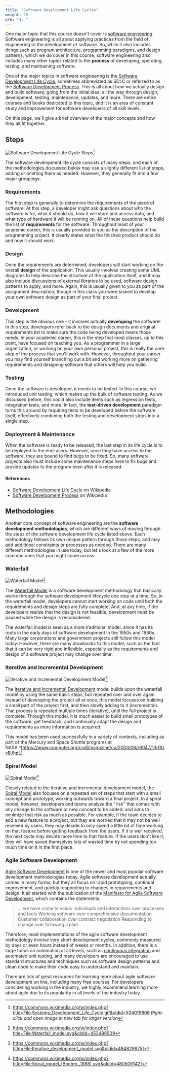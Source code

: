 ```yaml
---
title: "Software Development Life Cycles"
weight: 20
pre: "4. "
---
```


One major topic that this course doesn't cover is [software engineering](https://en.wikipedia.org/wiki/Software_engineering). Software engineering is all about applying practices from the field of engineering to the development of software. So, while it also includes things such as program architecture, programming paradigms, and design patterns, which we do cover in this course, software engineering also includes many other topics related to the **process** of developing, operating, testing, and maintaining software. 

One of the major topics in software engineering is the [Software Development Life Cycle](https://en.wikipedia.org/wiki/Systems_development_life_cycle), sometimes abbreviated as SDLC or referred to as the [Software Development Process](https://en.wikipedia.org/wiki/Software_development_process). This is all about how we actually design and build software, going from the initial idea, all the way through design, development, testing, maintenance, updates, and more. There are entire courses and books dedicated to this topic, and it is an area of constant study and improvement for software developers of all skill levels.

On this page, we'll give a brief overview of the major concepts and how they all fit together.

## Steps

![Software Development Life Cycle Steps](/cc410/images/20/sdlc_wiki.gif)[^1]

[^1]: https://commons.wikimedia.org/w/index.php?title=File:Systems_Development_Life_Cycle.gif&oldid=534019806
_Right-click and open image in new tab for larger version_

The software development life cycle consists of many steps, and each of the methodologies discussed below may use a slightly different list of steps, adding or omitting them as needed. However, they generally fit into a few major groupings:

### Requirements

The first step is generally to determine the requirements of the piece of software. At this step, a developer might ask questions about who the software is for, what it should do, how it will store and access data, and what type of hardware it will be running on. All of these questions help build the list of **requirements** for the software. Throughout most of your academic career, this is usually provided to you as the description of the programming project. It clearly states what the finished product should do and how it should work. 

### Design

Once the requirements are determined, developers will start working on the overall **design** of the application. This usually involves creating some UML diagrams to help describe the structure of the application itself, and it may also include discussions of external libraries to be used, software design patterns to apply, and more. Again, this is usually given to you as part of the assignment description, though in this class you were tasked to develop your own software design as part of your final project. 

### Development

This step is the obvious one - it involves actually **developing** the software! In this step, developers refer back to the design documents and original requirements list to make sure the code being developed meets those needs. In your academic career, this is the step that most classes, up to this point, have focused on teaching you. As a programmer in a large organization, or working on your own personal project, this is really the core step of the process that you'll work with. However, throughout your career you may find yourself branching out a bit and working more on gathering requirements and designing software that others will help you build. 

### Testing

Once the software is developed, it needs to be tested. In this course, we introduced unit testing, which makes up the bulk of software testing. As we discussed before, this could also include items such as regression tests, integration tests, and more. In fact, the **test-driven development** paradigm turns this around by requiring tests to be developed before the software itself, effectively combining both the testing and development steps into a single step. 

### Deployment & Maintenance 

When the software is ready to be released, the last step in its life cycle is to be deployed to the end-users. However, once they have access to the software, they are bound to find bugs to be fixed. So, many software projects also must include some maintenance steps here to fix bugs and provide updates to the program even after it is released. 

#### References

* [Software Development Life Cycle](https://en.wikipedia.org/wiki/Systems_development_life_cycle) on Wikipedia
* [Software Development Process](https://en.wikipedia.org/wiki/Software_development_process) on Wikipedia

## Methodologies

Another core concept of software engineering are the **software development methodologies**, which are different ways of moving through the steps of the software development life cycle listed above. Each methodology follows its own unique pattern through those steps, and may add additional constraints or processes as needed. There are many different methodologies in use today, but let's look at a few of the more common ones that you might come across.

### Waterfall

![Waterfall Model](/cc410/images/20/waterfall.svg)[^2]
[^2]: https://commons.wikimedia.org/w/index.php?title=File:Waterfall_model.svg&oldid=453496509

The [Waterfall Model](https://en.wikipedia.org/wiki/Waterfall_model) is a software development methodology that basically works through the software development lifecycle one step at a time. So, in the waterfall model, developers cannot start working on code until both the requirements and design steps are fully complete. And, at any time, if the developers realize that the design is not feasible, development must be paused while the design is reconsidered. 

The waterfall model is seen as a more traditional model, since it has its roots in the early days of software development in the 1950s and 1960s. Many large corporations and government projects still follow this model today. However, there are many drawbacks to this model, such as the fact that it can be very rigid and inflexible, especially as the requirements and design of a software project may change over time. 

### Iterative and Incremental Development

![Iterative and Incremental Development Model](/cc410/images/20/iter_wiki.svg)[^3]

[^3]: https://commons.wikimedia.org/w/index.php?title=File:Iterative_development_model.svg&oldid=484829875]

The [Iterative and Incremental Development](https://en.wikipedia.org/wiki/Iterative_and_incremental_development) model builds upon the waterfall model by using the same basic steps, but repeated over and over again. Instead of developing the project all at once, this model focuses on building a small part of the project first, and then slowly adding to it (incremental). That process is repeated multiple times (iterative), until the full project is complete. Through this model, it is much easier to build small prototypes of the software, get feedback, and continually adapt the design and requirements as more information is acquired. 

This model has been used successfully in a variety of contexts, including as part of the Mercury and Space Shuttle programs at NASA.^[https://www.computer.org/csdl/magazine/co/2003/06/r6047/13rRUxBJhpL]

### Spiral Model

![Spiral Model](/cc410/images/20/spiral.svg)[^4]

[^4]: https://commons.wikimedia.org/w/index.php?title=File:Spiral_model_(Boehm,_1988).svg&oldid=480509142]

Closely related to the iterative and incremental development model, the [Spiral Model](https://en.wikipedia.org/wiki/Spiral_model) also focuses on a repeated set of steps that start with a small concept and prototype, working outwards toward a final project. In a spiral model, however, developers and teams analyze the "risk" that comes with any change to the software or new concept to be added, and aims to minimize that risk as much as possible. For example, if the team decides to add a new feature to a project, but they are worried that it may not be well received by users, they may decide to only spend a little bit of time working on that feature before getting feedback from the users. If it is well received, the next cycle may devote more time to that feature. If the users don't like it, they will have saved themselves lots of wasted time by not spending too much time on it in the first place.

### Agile Software Development 

[Agile Software Development](https://en.wikipedia.org/wiki/Agile_software_development) is one of the newer and most popular software development methodologies today. Agile software development actually comes in many forms, but they all focus on rapid prototyping, continual improvement, and quickly responding to changes in requirements and design. It all started with the publication of the [Manifesto for Agile Software Development](http://agilemanifesto.org/), which contains the statements:

> ... we have come to value:
> Individuals and interactions over processes and tools
> Working software over comprehensive documentation
> Customer collaboration over contract negotiation
> Responding to change over following a plan

Therefore, most implementations of the agile software development methodology involve very short development cycles, commonly measured by days or even hours instead of weeks or months. In addition, there is a large focus on automation at all levels, such as [continuous integration](https://en.wikipedia.org/wiki/Continuous_integration) and automated unit testing, and many developers are encouraged to use standard structures and techniques such as software design patterns and clean code to make their code easy to understand and maintain.

There are lots of great resources for learning more about agile software development on line, including many free courses. For developers considering working in the industry, we highly recommend learning more about agile due to its popularity in all levels of the industry today. 
